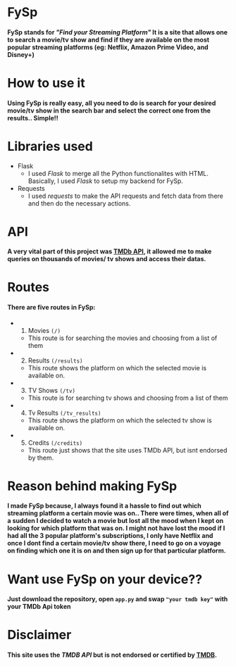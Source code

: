 # FySp
#### FySp stands for *"Find your Streaming Platform"* It is a site that allows one to search a movie/tv show and find if they are available on the most popular streaming platforms (eg: Netflix, Amazon Prime Video, and Disney+)

# How to use it
#### Using FySp is really easy, all you need to do is search for your desired movie/tv show in the search bar and select the correct one from the results.. Simple!!

# Libraries used
- Flask
    - I used *Flask* to merge all the Python functionalites with HTML. Basically, I used *Flask* to setup my backend for FySp.
- Requests
    - I used *requests* to make the API requests and fetch data from there and then do the necessary actions.

# API
#### A very vital part of this project was [TMDb API](https://www.themoviedb.org/documentation/api), it allowed me to make queries on thousands of movies/ tv shows and access their datas.

# Routes
#### There are five routes in FySp:
- 1) Movies `(/)`
    - This route is for searching the movies and choosing from a list of them
- 2) Results `(/results)`
    - This route shows the platform on which the selected movie is available on.
- 3) TV Shows `(/tv)`
    - This route is for searching tv shows and choosing from a list of them
- 4) Tv Results `(/tv_results)`
    - This route shows the platform on which the selected tv show is available on.
- 5) Credits `(/credits)`
    - This route just shows that the site uses TMDb API,
    but isnt endorsed by them.


# Reason behind making FySp
#### I made FySp because, I always found it a hassle to find out which streaming platform a certain movie was on.. There were times, when all of a sudden I decided to watch a movie but lost all the mood when I kept on looking for which platform that was on. I might not have lost the mood if I had all the 3 popular platform's subscriptions, I only have Netflix and once I dont find a certain movie/tv show there, I need to go on a voyage on finding which one it is on and then sign up for that particular platform.

# Want use FySp on your device??
#### Just download the repository, open `app.py` and swap `"your tmdb key"` with your TMDb Api token

# Disclaimer
#### This site uses the ***TMDB API*** but **is not endorsed or certified** by [TMDB](https://www.themoviedb.org/).
